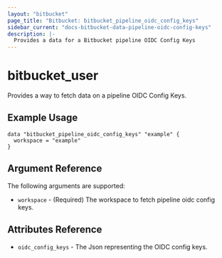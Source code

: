 ```yaml
---
layout: "bitbucket"
page_title: "Bitbucket: bitbucket_pipeline_oidc_config_keys"
sidebar_current: "docs-bitbucket-data-pipeline-oidc-config-keys"
description: |-
  Provides a data for a Bitbucket pipeline OIDC Config Keys
---
```


# bitbucket\_user

Provides a way to fetch data on a pipeline OIDC Config Keys.

## Example Usage

```hcl
data "bitbucket_pipeline_oidc_config_keys" "example" {
  workspace = "example"
}
```

## Argument Reference

The following arguments are supported:

* `workspace` - (Required) The workspace to fetch pipeline oidc config keys.

## Attributes Reference

* `oidc_config_keys` - The Json representing the OIDC config keys.
